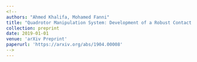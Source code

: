 ```yaml
---
<!-- 
authors: "Ahmed Khalifa, Mohamed Fanni"
title: "Quadrotor Manipulation System: Development of a Robust Contact Force Estimation and Impedance Control Scheme Based on DOb and FTRLS"
collection: preprint
date: 2019-01-01
venue: 'arXiv Preprint'
paperurl: 'https://arxiv.org/abs/1904.00008'
-->
---
```

